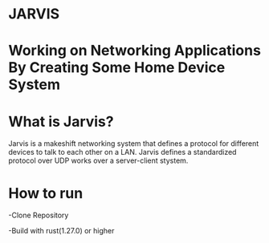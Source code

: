 # JARVIS
Working on Networking Applications By Creating Some Home Device System
===============================================================================

# What is Jarvis?

Jarvis is a makeshift networking system that defines a protocol for different devices to talk to each other on a LAN. 
Jarvis defines a standardized protocol over UDP works over a server-client stystem.


# How to run

-Clone Repository

-Build with rust(1.27.0) or higher
